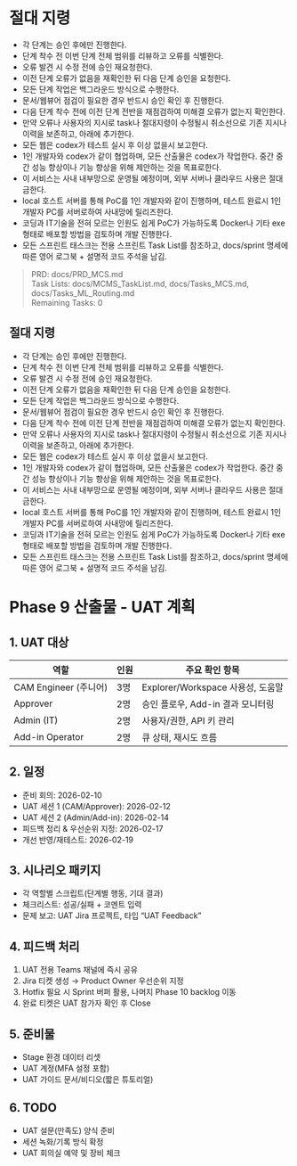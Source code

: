# 절대 지령
- 각 단계는 승인 후에만 진행한다.
- 단계 착수 전 이번 단계 전체 범위를 리뷰하고 오류를 식별한다.
- 오류 발견 시 수정 전에 승인 재요청한다.
- 이전 단계 오류가 없음을 재확인한 뒤 다음 단계 승인을 요청한다.
- 모든 단계 작업은 백그라운드 방식으로 수행한다.
- 문서/웹뷰어 점검이 필요한 경우 반드시 승인 확인 후 진행한다.
- 다음 단계 착수 전에 이전 단계 전반을 재점검하여 미해결 오류가 없는지 확인한다.
- 만약 오류나 사용자의 지시로 task나 절대지령이 수정될시 취소선으로 기존 지시나 이력을 보존하고, 아래에 추가한다.
- 모든 웹은 codex가 테스트 실시 후 이상 없을시 보고한다.
- 1인 개발자와 codex가 같이 협업하며, 모든 산출물은 codex가 작업한다. 중간 중간 성능 향상이나 기능 향상을 위해 제안하는 것을 목표로한다.
- 이 서비스는 사내 내부망으로 운영될 예정이며, 외부 서버나 클라우드 사용은 절대 금한다.
- local 호스트 서버를 통해 PoC를 1인 개발자와 같이 진행하며, 테스트 완료시 1인 개발자 PC를 서버로하여 사내망에 릴리즈한다.
- 코딩과 IT기술을 전혀 모르는 인원도 쉽게 PoC가 가능하도록 Docker나 기타 exe 형태로 배포할 방법을 검토하며 개발 진행한다.
- 모든 스프린트 태스크는 전용 스프린트 Task List를 참조하고, docs/sprint 명세에 따른 영어 로그북 + 설명적 코드 주석을 남김.

> PRD: docs/PRD_MCS.md  
> Task Lists: docs/MCMS_TaskList.md, docs/Tasks_MCS.md, docs/Tasks_ML_Routing.md  
> Remaining Tasks: 0

## 절대 지령
- 각 단계는 승인 후에만 진행한다.
- 단계 착수 전 이번 단계 전체 범위를 리뷰하고 오류를 식별한다.
- 오류 발견 시 수정 전에 승인 재요청한다.
- 이전 단계 오류가 없음을 재확인한 뒤 다음 단계 승인을 요청한다.
- 모든 단계 작업은 백그라운드 방식으로 수행한다.
- 문서/웹뷰어 점검이 필요한 경우 반드시 승인 확인 후 진행한다.
- 다음 단계 착수 전에 이전 단계 전반을 재점검하여 미해결 오류가 없는지 확인한다.
- 만약 오류나 사용자의 지시로 task나 절대지령이 수정될시 취소선으로 기존 지시나 이력을 보존하고, 아래에 추가한다.
- 모든 웹은 codex가 테스트 실시 후 이상 없을시 보고한다.
- 1인 개발자와 codex가 같이 협업하며, 모든 산출물은 codex가 작업한다. 중간 중간 성능 향상이나 기능 향상을 위해 제안하는 것을 목표로한다.
- 이 서비스는 사내 내부망으로 운영될 예정이며, 외부 서버나 클라우드 사용은 절대 금한다.
- local 호스트 서버를 통해 PoC를 1인 개발자와 같이 진행하며, 테스트 완료시 1인 개발자 PC를 서버로하여 사내망에 릴리즈한다.
- 코딩과 IT기술을 전혀 모르는 인원도 쉽게 PoC가 가능하도록 Docker나 기타 exe 형태로 배포할 방법을 검토하며 개발 진행한다.
- 모든 스프린트 태스크는 전용 스프린트 Task List를 참조하고, docs/sprint 명세에 따른 영어 로그북 + 설명적 코드 주석을 남김.
# Phase 9 산출물 - UAT 계획

## 1. UAT 대상
| 역할 | 인원 | 주요 확인 항목 |
|---|---|---|
| CAM Engineer (주니어) | 3명 | Explorer/Workspace 사용성, 도움말 |
| Approver | 2명 | 승인 플로우, Add-in 결과 모니터링 |
| Admin (IT) | 2명 | 사용자/권한, API 키 관리 |
| Add-in Operator | 2명 | 큐 상태, 재시도 흐름 |

## 2. 일정
- 준비 회의: 2026-02-10
- UAT 세션 1 (CAM/Approver): 2026-02-12
- UAT 세션 2 (Admin/Add-in): 2026-02-14
- 피드백 정리 & 우선순위 지정: 2026-02-17
- 개선 반영/재테스트: 2026-02-19

## 3. 시나리오 패키지
- 각 역할별 스크립트(단계별 행동, 기대 결과)
- 체크리스트: 성공/실패 + 코멘트 입력
- 문제 보고: UAT Jira 프로젝트, 타입 “UAT Feedback”

## 4. 피드백 처리
1. UAT 전용 Teams 채널에 즉시 공유
2. Jira 티켓 생성 → Product Owner 우선순위 지정
3. Hotfix 필요 시 Sprint 버퍼 활용, 나머지 Phase 10 backlog 이동
4. 완료 티켓은 UAT 참가자 확인 후 Close

## 5. 준비물
- Stage 환경 데이터 리셋
- UAT 계정(MFA 설정 포함)
- UAT 가이드 문서/비디오(짧은 튜토리얼)

## 6. TODO
- UAT 설문(만족도) 양식 준비
- 세션 녹화/기록 방식 확정
- UAT 회의실 예약 및 장비 체크

